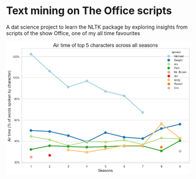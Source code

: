 # Text mining on The Office scripts
A dat science project to learn the NLTK package by exploring insights from scripts of the show Office, one of my all time favourites

![Airtime of Characters](/airtime.png)
